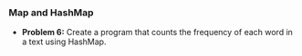 ### Map and HashMap

- **Problem 6:** Create a program that counts the frequency of each word in a text using HashMap.